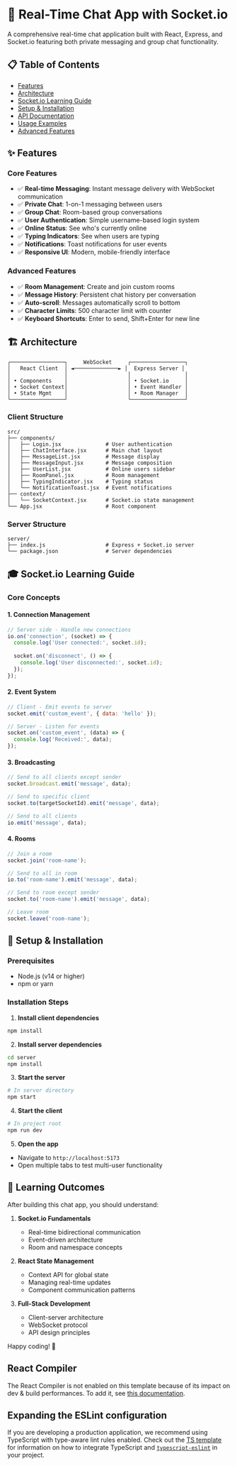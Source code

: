 # 🚀 Real-Time Chat App with Socket.io

A comprehensive real-time chat application built with React, Express, and Socket.io featuring both private messaging and group chat functionality.

## 📋 Table of Contents

- [Features](#features)
- [Architecture](#architecture)
- [Socket.io Learning Guide](#socketio-learning-guide)
- [Setup & Installation](#setup--installation)
- [API Documentation](#api-documentation)
- [Usage Examples](#usage-examples)
- [Advanced Features](#advanced-features)

## ✨ Features

### Core Features
- ✅ **Real-time Messaging**: Instant message delivery with WebSocket communication
- ✅ **Private Chat**: 1-on-1 messaging between users
- ✅ **Group Chat**: Room-based group conversations
- ✅ **User Authentication**: Simple username-based login system
- ✅ **Online Status**: See who's currently online
- ✅ **Typing Indicators**: See when users are typing
- ✅ **Notifications**: Toast notifications for user events
- ✅ **Responsive UI**: Modern, mobile-friendly interface

### Advanced Features
- ✅ **Room Management**: Create and join custom rooms
- ✅ **Message History**: Persistent chat history per conversation
- ✅ **Auto-scroll**: Messages automatically scroll to bottom
- ✅ **Character Limits**: 500 character limit with counter
- ✅ **Keyboard Shortcuts**: Enter to send, Shift+Enter for new line

## 🏗️ Architecture

```
┌─────────────────┐     WebSocket     ┌─────────────────┐
│   React Client  │ ◄──────────────► │  Express Server │
│                 │                   │                 │
│ • Components    │                   │ • Socket.io     │
│ • Socket Context│                   │ • Event Handler │
│ • State Mgmt    │                   │ • Room Manager  │
└─────────────────┘                   └─────────────────┘
```

### Client Structure
```
src/
├── components/
│   ├── Login.jsx              # User authentication
│   ├── ChatInterface.jsx      # Main chat layout
│   ├── MessageList.jsx        # Message display
│   ├── MessageInput.jsx       # Message composition
│   ├── UserList.jsx           # Online users sidebar
│   ├── RoomPanel.jsx          # Room management
│   ├── TypingIndicator.jsx    # Typing status
│   └── NotificationToast.jsx  # Event notifications
├── context/
│   └── SocketContext.jsx      # Socket.io state management
└── App.jsx                    # Root component
```

### Server Structure
```
server/
├── index.js                   # Express + Socket.io server
└── package.json               # Server dependencies
```

## 🎓 Socket.io Learning Guide

### Core Concepts

#### 1. **Connection Management**
```javascript
// Server side - Handle new connections
io.on('connection', (socket) => {
  console.log('User connected:', socket.id);
  
  socket.on('disconnect', () => {
    console.log('User disconnected:', socket.id);
  });
});
```

#### 2. **Event System**
```javascript
// Client - Emit events to server
socket.emit('custom_event', { data: 'hello' });

// Server - Listen for events
socket.on('custom_event', (data) => {
  console.log('Received:', data);
});
```

#### 3. **Broadcasting**
```javascript
// Send to all clients except sender
socket.broadcast.emit('message', data);

// Send to specific client
socket.to(targetSocketId).emit('message', data);

// Send to all clients
io.emit('message', data);
```

#### 4. **Rooms**
```javascript
// Join a room
socket.join('room-name');

// Send to all in room
io.to('room-name').emit('message', data);

// Send to room except sender
socket.to('room-name').emit('message', data);

// Leave room
socket.leave('room-name');
```

## 🚀 Setup & Installation

### Prerequisites
- Node.js (v14 or higher)
- npm or yarn

### Installation Steps

1. **Install client dependencies**
```bash
npm install
```

2. **Install server dependencies**
```bash
cd server
npm install
```

3. **Start the server**
```bash
# In server directory
npm start
```

4. **Start the client**
```bash
# In project root
npm run dev
```

5. **Open the app**
- Navigate to `http://localhost:5173`
- Open multiple tabs to test multi-user functionality

## 🎯 Learning Outcomes

After building this chat app, you should understand:

1. **Socket.io Fundamentals**
   - Real-time bidirectional communication
   - Event-driven architecture
   - Room and namespace concepts

2. **React State Management**
   - Context API for global state
   - Managing real-time updates
   - Component communication patterns

3. **Full-Stack Development**
   - Client-server architecture
   - WebSocket protocol
   - API design principles

Happy coding! 🚀

## React Compiler

The React Compiler is not enabled on this template because of its impact on dev & build performances. To add it, see [this documentation](https://react.dev/learn/react-compiler/installation).

## Expanding the ESLint configuration

If you are developing a production application, we recommend using TypeScript with type-aware lint rules enabled. Check out the [TS template](https://github.com/vitejs/vite/tree/main/packages/create-vite/template-react-ts) for information on how to integrate TypeScript and [`typescript-eslint`](https://typescript-eslint.io) in your project.
